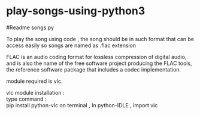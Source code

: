 # play-songs-using-python3


#Readme songs.py

To play the song using code , the song should be in such format that can be access easily so songs are named as .flac extension

FLAC is an audio coding format for lossless compression of digital audio, and is also the name of the free software project producing the FLAC tools, the reference software package that includes a codec implementation.

module required is vlc.

vlc module installation :  
type command :  
pip install python-vlc on terminal ,
In python-IDLE ,
import vlc 
